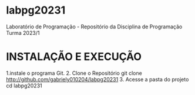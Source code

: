 # labpg20231
Laboratório de Programação - Repositório da Disciplina  de Programação Turma 2023/1

# INSTALAÇÃO E EXECUÇÃO
1.instale o programa Git.
2. Clone o Repositório 
git clone http://github.com/gabriely010204/labpg20231
3. Acesse a pasta do projeto 
cd labpg20231

